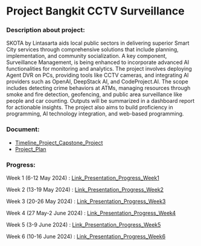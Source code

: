 # Project Bangkit CCTV Surveillance

### Description about project:
SKOTA by Lintasarta aids local public sectors in delivering superior Smart City services through comprehensive solutions that include planning, implementation, and community socialization.
A key component, Surveillance Management, is being enhanced to incorporate advanced AI functionalities for monitoring and analytics. The project involves deploying Agent DVR on PCs, providing tools like CCTV cameras, 
and integrating AI providers such as OpenAI, DeepStack AI, and CodeProject.AI. The scope includes detecting crime behaviors at ATMs, managing resources through smoke and fire detection, geofencing, and public area 
surveillance like people and car counting. Outputs will be summarized in a dashboard report for actionable insights. The project also aims to build proficiency in programming, AI technology integration, and web-based programming.

### Document:
- [Timeline_Project_Capstone_Project](https://docs.google.com/spreadsheets/d/1gClWp3O0dwVf5K6_-nKF12SCQCPe9tpL4sn_hZkDBUk/edit?usp=sharing)
- [Project_Plan](https://docs.google.com/document/d/1PR1gY4Nd9L2OlB0L-LZSh77T6KLqymnjLnOGWZESN58/edit?usp=sharing)


### Progress:
Week 1 (6-12 May 2024)       : [Link_Presentation_Progress_Week1](https://drive.google.com/file/d/1_IkihP9XPxAZS209k_VZpMs9AiZjP29I/view?usp=sharing)

Week 2 (13-19 May 2024)      : [Link_Presentation_Progress_Week2](https://www.canva.com/design/DAGFTihi9JM/Ru3QYG42a6BeTnGJ7iDuLw/edit?utm_content=DAGFTihi9JM&utm_campaign=designshare&utm_medium=link2&utm_source=sharebutton)

Week 3 (20-26 May 2024)      : [Link_Presentation_Progress_Week3](https://drive.google.com/file/d/1N2KuLVsg7RPRF-2l4OWyxCnALW3AeFo1/view?usp=sharing)

Week 4 (27 May-2 June 2024)  : [Link_Presentation_Progress_Week4](https://drive.google.com/file/d/1XKJZ6U97bjggk8h375P6W392ANCJTQxX/view?usp=sharing)

Week 5 (3-9 June 2024)       : [Link_Presentation_Progress_Week5](https://drive.google.com/file/d/1PuEJzsWxhRJ6sNbhZ3HE8Ny8vTrZX-X9/view?usp=sharing)

Week 6 (10-16 June 2024)     : [Link_Presentation_Progress_Week6](https://drive.google.com/file/d/1PV6NnklNmXdC8hd1a1Y5b0INL_rnFN8q/view?usp=sharing)
